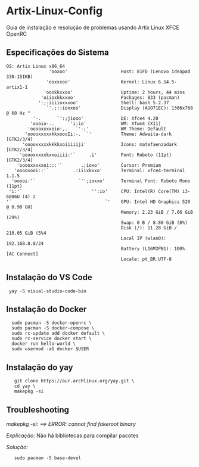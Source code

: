 # Artix-Linux-Config
Guia de instalação e resolução de problemas usando Artix Linux XFCE OpenRC


## Especificações do Sistema 

```
OS: Artix Linux x86_64
                'ooxoo'                    Host: 81FD (Lenovo ideapad 330-15IKB)
               'ooxxxoo'                   Kernel: Linux 6.14.5-artix1-1
              'oookkxxoo'                  Uptime: 2 hours, 44 mins
             'oiioxkkxxoo'                 Packages: 833 (pacman)
            ':;:iiiioxxxoo'                Shell: bash 5.2.37
               `'.;::ioxxoo'               Display (AUO71EC): 1366x768 @ 60 Hz "
          '-.      `':;jiooo'              DE: Xfce4 4.20
         'oooio-..     `'i:io'             WM: Xfwm4 (X11)
        'ooooxxxxoio:,.   `'-;'            WM Theme: Default
       'ooooxxxxxkkxoooIi:-.  `'           Theme: Adwaita-dark [GTK2/3/4]
      'ooooxxxxxkkkkxoiiiiiji'             Icons: matefaenzadark [GTK2/3/4]
     'ooooxxxxxkxxoiiii:'`     .i'         Font: Roboto (11pt) [GTK2/3/4]
    'ooooxxxxxoi:::'`       .;ioxo'        Cursor: Premium
   'ooooxooi::'`         .:iiixkxxo'       Terminal: xfce4-terminal 1.1.5
  'ooooi:'`                `'';ioxxo'      Terminal Font: Roboto Mono (11pt)
 'i:'`                          '':io'     CPU: Intel(R) Core(TM) i3-6006U (4) z
'`                                   `'    GPU: Intel HD Graphics 520 @ 0.90 GH]
                                           Memory: 2.23 GiB / 7.66 GiB (29%)
                                           Swap: 0 B / 8.80 GiB (0%)
                                           Disk (/): 11.28 GiB / 210.05 GiB (5%4
                                           Local IP (wlan0): 192.168.0.8/24
                                           Battery (L16M2PB1): 100% [AC Connect]
                                           Locale: pt_BR.UTF-8
```
## Instalação do VS Code

```
 yay -S visual-studio-code-bin
 ```
## Instalação do Docker

```
  sudo pacman -S docker-openrc \
  sudo pacman -S docker-compose \
  sudo rc-update add docker default \
  sudo rc-service docker start \
  docker run hello-world \
  sudo usermod -aG docker $USER
  ```

## Instalação do yay 
```
   git clone https://aur.archlinux.org/yay.git \
   cd yay \
   makepkg -si
   ```

## Troubleshooting 

*makepkg -si: ==> ERROR: cannot find fakeroot binary*

*Explicação:* Não há bibliotecas para compilar pacotes

*Solução:*
```
   sudo pacman -S base-devel
   ```
